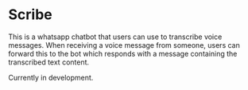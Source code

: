 # Scribe

This is a whatsapp chatbot that users can use to transcribe voice messages. When receiving a voice message from someone, users can forward this to the bot which responds with a message containing the transcribed text content.

Currently in development.
